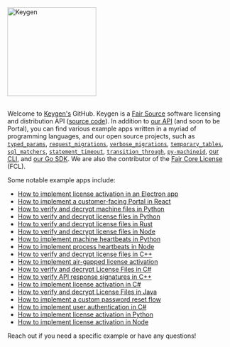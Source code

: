 <a href="https://keygen.sh?ref=keygen-profile">
  <div>
    <img src="https://keygen.sh/images/logo-pill.png" width="200" alt="Keygen">
  </div>
</a>
<br>

Welcome to [Keygen's](https://keygen.sh) GitHub. Keygen is a [Fair Source](https://fair.io) software licensing and distribution API ([source code](https://github.com/keygen-sh/keygen-api)). In addition to [our API](https://github.com/keygen-sh/keygen-api) (and soon to be Portal), you can find various example apps written in a myriad of programming languages, and our open source projects, such as [`typed_params`](https://github.com/keygen-sh/typed_params), [`request_migrations`](https://github.com/keygen-sh/request_migrations), [`verbose_migrations`](https://github.com/keygen-sh/verbose_migrations), [`temporary_tables`](https://github.com/keygen-sh/temporary_tables), [`sql_matchers`](https://github.com/keygen-sh/sql_matchers), [`statement_timeout`](https://github.com/keygen-sh/statement_timeout), [`transition_through`](https://github.com/keygen-sh/transition_through), [`py-machineid`](https://github.com/keygen-sh/py-machineid), [our CLI](https://github.com/keygen-sh/keygen-cli), and [our Go SDK](https://github.com/keygen-sh/keygen-go). We are also the contributor of the [Fair Core License](https://github.com/keygen-sh/fcl.dev) (FCL).

Some notable example apps include:

- [How to implement license activation in an Electron app](https://github.com/keygen-sh/example-electron-license-activation)
- [How to implement a customer-facing Portal in React](https://github.com/keygen-sh/example-react-licensing-portal)
- [How to verify and decrypt machine files in Python](https://github.com/keygen-sh/example-python-cryptographic-machine-files)
- [How to verify and decrypt license files in Python](https://github.com/keygen-sh/example-python-cryptographic-license-files)
- [How to verify and decrypt license files in Rust](https://github.com/keygen-sh/example-rust-cryptographic-license-files)
- [How to verify and decrypt license files in Node](https://github.com/keygen-sh/example-node-cryptographic-license-files)
- [How to implement machine heartbeats in Python](https://github.com/keygen-sh/example-python-machine-heartbeats)
- [How to implement process heartbeats in Node](https://github.com/keygen-sh/example-node-process-heartbeats)
- [How to verify and decrypt license files in C++](https://github.com/keygen-sh/example-cpp-cryptographic-license-files)
- [How to implement air-gapped license activation](https://github.com/keygen-sh/air-gapped-activation-example)
- [How to verify and decrypt License Files in C#](https://github.com/keygen-sh/example-csharp-cryptographic-license-files)
- [How to verify API response signatures in C++](https://github.com/keygen-sh/example-cpp-response-signature-verification)
- [How to implement license activation in C#](https://github.com/keygen-sh/example-csharp-license-activation)
- [How to verify and decrypt License Files in Java](https://github.com/keygen-sh/example-java-cryptographic-license-files)
- [How to implement a custom password reset flow](https://github.com/keygen-sh/example-password-reset-fulfillment)
- [How to implement user authentication in C#](https://github.com/keygen-sh/example-csharp-user-authentication)
- [How to implement license activation in Python](https://github.com/keygen-sh/example-python-machine-activation)
- [How to implement license activation in Node](https://github.com/keygen-sh/example-node-machine-activation)

Reach out if you need a specific example or have any questions!
